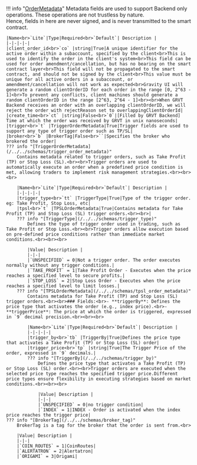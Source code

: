 !!! info "[OrderMetadata](/../../schemas/order_metadata)"
    Metadata fields are used to support Backend only operations. These operations are not trustless by nature.<br>Hence, fields in here are never signed, and is never transmitted to the smart contract.<br>

    |Name<br>`Lite`|Type|Required<br>`Default`| Description |
    |-|-|-|-|
    |client_order_id<br>`co` |string|True|A unique identifier for the active order within a subaccount, specified by the client<br>This is used to identify the order in the client's system<br>This field can be used for order amendment/cancellation, but has no bearing on the smart contract layer<br>This field will not be propagated to the smart contract, and should not be signed by the client<br>This value must be unique for all active orders in a subaccount, or amendment/cancellation will not work as expected<br>Gravity UI will generate a random clientOrderID for each order in the range [0, 2^63 - 1]<br>To prevent any conflicts, client machines should generate a random clientOrderID in the range [2^63, 2^64 - 1]<br><br>When GRVT Backend receives an order with an overlapping clientOrderID, we will reject the order with rejectReason set to overlappingClientOrderId|
    |create_time<br>`ct` |string|False<br>`0`|[Filled by GRVT Backend] Time at which the order was received by GRVT in unix nanoseconds|
    |trigger<br>`t` |TriggerOrderMetadata|True|Trigger fields are used to support any type of trigger order such as TP/SL|
    |broker<br>`b` |BrokerTag|False<br>``|Specifies the broker who brokered the order|
    ??? info "[TriggerOrderMetadata](/../../schemas/trigger_order_metadata)"
        Contains metadata related to trigger orders, such as Take Profit (TP) or Stop Loss (SL).<br><br>Trigger orders are used to automatically execute an order when a predefined price condition is met, allowing traders to implement risk management strategies.<br><br><br>

        |Name<br>`Lite`|Type|Required<br>`Default`| Description |
        |-|-|-|-|
        |trigger_type<br>`tt` |TriggerType|True|Type of the trigger order. eg: Take Profit, Stop Loss, etc|
        |tpsl<br>`t` |TPSLOrderMetadata|True|Contains metadata for Take Profit (TP) and Stop Loss (SL) trigger orders.<br><br>|
        ??? info "[TriggerType](/../../schemas/trigger_type)"
            Defines the type of trigger order used in trading, such as Take Profit or Stop Loss.<br><br>Trigger orders allow execution based on pre-defined price conditions rather than immediate market conditions.<br><br><br>

            |Value| Description |
            |-|-|
            |`UNSPECIFIED` = 0|Not a trigger order. The order executes normally without any trigger conditions.|
            |`TAKE_PROFIT` = 1|Take Profit Order - Executes when the price reaches a specified level to secure profits.|
            |`STOP_LOSS` = 2|Stop Loss Order - Executes when the price reaches a specified level to limit losses.|
        ??? info "[TPSLOrderMetadata](/../../schemas/tpsl_order_metadata)"
            Contains metadata for Take Profit (TP) and Stop Loss (SL) trigger orders.<br><br>### Fields:<br>- **triggerBy**: Defines the price type that activates the order (e.g., index price).<br>- **triggerPrice**: The price at which the order is triggered, expressed in `9` decimal precision.<br><br><br>

            |Name<br>`Lite`|Type|Required<br>`Default`| Description |
            |-|-|-|-|
            |trigger_by<br>`tb` |TriggerBy|True|Defines the price type that activates a Take Profit (TP) or Stop Loss (SL) order|
            |trigger_price<br>`tp` |string|True|The Trigger Price of the order, expressed in `9` decimals.|
            ??? info "[TriggerBy](/../../schemas/trigger_by)"
                Defines the price type that activates a Take Profit (TP) or Stop Loss (SL) order.<br><br>Trigger orders are executed when the selected price type reaches the specified trigger price.Different price types ensure flexibility in executing strategies based on market conditions.<br><br><br>

                |Value| Description |
                |-|-|
                |`UNSPECIFIED` = 0|no trigger condition|
                |`INDEX` = 1|INDEX - Order is activated when the index price reaches the trigger price|
    ??? info "[BrokerTag](/../../schemas/broker_tag)"
        BrokerTag is a tag for the broker that the order is sent from.<br>

        |Value| Description |
        |-|-|
        |`COIN_ROUTES` = 1|CoinRoutes|
        |`ALERTATRON` = 2|Alertatron|
        |`ORIGAMI` = 3|Origami|
